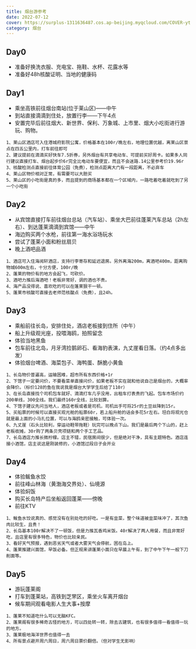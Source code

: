 ```yaml
---
title: 烟台游参考
date: 2022-07-12
cover: https://surplus-1311636487.cos.ap-beijing.myqcloud.com/COVER-yt.jpg
category: 烟台
---
```

## Day0 
* 准备好换洗衣服、充电宝、拖鞋、水杯、花露水等
* 准备好48h核酸证明、当地的健康码
## Day1
* 乘坐高铁前往烟台南站(位于莱山区)——中午
* 到站直接滴滴到住处，放置行李——下午4点
* 安置完毕后前往烟大、新世界、保利、万象城、上市里、烟大小吃街进行游玩、购物。
```
1、莱山区酒店可入住港城府影院公寓，价格基本在100r/晚左右，地理位置优越，离莱山区景点在四五公里内，打车前往即可    
2、建议提前在滴滴买好快车7.5折券，另外烟台有共享电动车、可提前买好周卡。如果多人同行建议直接打车、烟台起步价6r完全比电动车要便宜，而且不会迷路.14公里参考价19.96r        
3、核酸检测点直接前往体育公园（免费），检测点距离大门有一段距离，不必弃车      
4、莱山区物价相对正常，有需要可以大胆买    
5、莱山区的小吃街是真的多，而且提到的商场基本都在一个区域内，一路吃着吃着就吃到了另一个小吃街
```
## Day2
* 从宾馆直接打车前往烟台总站（汽车站）、乘坐大巴前往蓬莱汽车总站（2h左右）、到达蓬莱滴滴到宾馆——中午
* 海边购买两个水枪，前往第一海水浴场玩水
* 尝试了蓬莱小面和粉丝扇贝
* 晚上酒吧品酒
```
1、酒店可入住海阅轩酒店，支持行李寄存和延迟退房。另外离海200m，离酒吧400m，距离购物城600m左右，十分方便，100r/晚    
2、蓬莱的物价有的地方会起飞，可砍价。    
3、酒吧力推后海酒吧！老板非常好，调的酒也不贵。    
4、海产品没得说、喜欢吃的可以在蓬莱狠干一顿。    
5、蓬莱市核酸可直接去老师范核酸点（免费），且24h。    
```
## Day3
* 乘船前往长岛，安排住处，酒店老板接到住所（中午）        
* 船上升级观光座，投喂海鸥，拍照留念    
* 体验当地黑鱼    
* 包车前往北岛，月牙湾捡鹅卵石、看海豹表演，九丈崖看日落。（约4点多出发）    
* 体验烟台啤酒、海菜包子、海鸭蛋、酥脆小黄鱼    
```
1、长岛物价普遍高，运输困难，超市所有东西价格+1r    
2、下馆子一定要问价，不要看菜单直接问价，如果老板不实在就和他说自己是烟台的，大概率会降价。（标价128的鱼在我说我是烟台大学学生后给了110r）    
3、在长岛直接找个司机包车就好、滴滴打车几乎没用，出租车打表贵的飞起。包车市场价约200单线，300全线。我们最终160r全线，比较划算。    
4、下馆子建议先问当地人，酒店老板或者是司机，司机出手可将25r的土豆丝降到15r。    
5、买船票的时候可以直接买观光舱的船票60r，若上船升舱的话会多花5r左右。坦白将观光仓就是最上面的小马扎位置，可以与海鸥亲密接触，可体验一次。    
6、九丈崖（石头比较利，穿运动鞋带拖鞋）玩完可以晚点下山。我们是最后两个下山的，赶上老板收摊，30r购了两条贝壳项链和两个手工艺品。    
7、长岛酒店力推长微柠檬。店主不错，民宿房间很少，但是绝对干净，具有主题特色。酒店连接小酒馆，店主说这是刚装修的，小酒馆过段日子会开业
```
## Day4
* 体验鲅鱼水饺
* 前往峰山林海（黄渤海交界处）、仙境源
* 体验焖饭
* 购买长岛特产后坐船返回蓬莱——傍晚
* 前往KTV
```
1、鲅鱼水饺说真的、感觉没有在别处吃的好吃。一是有韭菜，整个味道被韭菜味冲了，其次鱼肉比较生，且贵！    
2、长岛基本100r解决不了一顿饭，但是力推瓦香鸡米饭。40r解决了两人用餐，而且非常好吃，且店里有很多特色，物价也比较亲民。    
3、看好天气预报，遇到恶劣天气或者大雾天气会停航，困在岛上。    
4、蓬莱推建兴面馆，早饭必备。但正规来讲蓬莱小面只在早晨上午有，到了中午下午一般下刀削面等。    
```
## Day5
* 游玩蓬莱阁
* 打车到蓬莱站，高铁到芝罘区，乘坐火车离开烟台
* 候车期间观看电影人生大事+按摩
```
1、蓬莱不知道吃什么可以无脑KFC。    
2、蓬莱阁有很多稀奇古怪的地方，可以四处转一转，除去古建筑，也有很多值得一看值得一玩的地方。    
3、蓬莱极地海洋世界也值得一去   
4、所有景点避开周六周日，周六周日票价翻倍。（但对学生无影响）     
```
